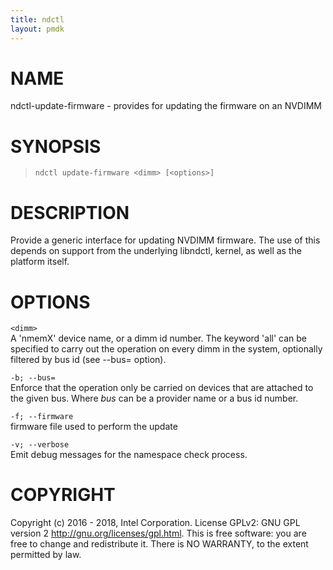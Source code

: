 ```yaml
---
title: ndctl
layout: pmdk
---
```


NAME
====

ndctl-update-firmware - provides for updating the firmware on an NVDIMM

SYNOPSIS
========

>     ndctl update-firmware <dimm> [<options>]

DESCRIPTION
===========

Provide a generic interface for updating NVDIMM firmware. The use of this depends on support from the underlying libndctl, kernel, as well as the platform itself.

OPTIONS
=======

`<dimm>`  
    A 'nmemX' device name, or a dimm id number. The keyword 'all' can
    be specified to carry out the operation on every dimm in the system,
    optionally filtered by bus id (see --bus= option).

`-b; --bus=`  
Enforce that the operation only be carried on devices that are attached to the given bus. Where *bus* can be a provider name or a bus id number.

`-f; --firmware`  
firmware file used to perform the update

`-v; --verbose`  
Emit debug messages for the namespace check process.

COPYRIGHT
=========

Copyright (c) 2016 - 2018, Intel Corporation. License GPLv2: GNU GPL version 2 <http://gnu.org/licenses/gpl.html>. This is free software: you are free to change and redistribute it. There is NO WARRANTY, to the extent permitted by law.
